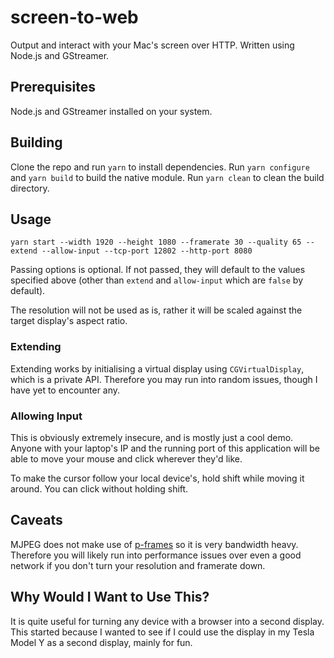# screen-to-web
Output and interact with your Mac's screen over HTTP. Written using Node.js and GStreamer.

## Prerequisites
Node.js and GStreamer installed on your system.

## Building
Clone the repo and run `yarn` to install dependencies. Run `yarn configure` and `yarn build` to build the native module. Run `yarn clean` to clean the build directory.

## Usage

```
yarn start --width 1920 --height 1080 --framerate 30 --quality 65 --extend --allow-input --tcp-port 12802 --http-port 8080
```

Passing options is optional. If not passed, they will default to the values specified above (other than `extend` and `allow-input` which are `false` by default).

The resolution will not be used as is, rather it will be scaled against the target display's aspect ratio.

### Extending
Extending works by initialising a virtual display using `CGVirtualDisplay`, which is a private API. Therefore you may run into random issues, though I have yet to encounter any.

### Allowing Input
This is obviously extremely insecure, and is mostly just a cool demo. Anyone with your laptop's IP and the running port of this application will be able to move your mouse and click wherever they'd like.

To make the cursor follow your local device's, hold shift while moving it around. You can click without holding shift.


## Caveats
MJPEG does not make use of [p-frames](https://en.wikipedia.org/wiki/Video_compression_picture_types#Predicted_(P)_frames/slices) so it is very bandwidth heavy. Therefore you will likely run into performance issues over even a good network if you don't turn your resolution and framerate down.

## Why Would I Want to Use This?
It is quite useful for turning any device with a browser into a second display. This started because I wanted to see if I could use the display in my Tesla Model Y as a second display, mainly for fun.
